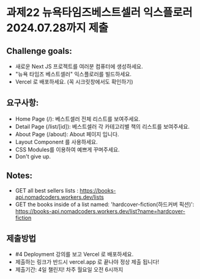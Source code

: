 # 과제22 뉴욕타임즈베스트셀러 익스플로러 2024.07.28까지 제출

## Challenge goals:

- 새로운 Next JS 프로젝트를 여러분 컴퓨터에 생성하세요.
- "뉴욕 타임즈 베스트셀러" 익스플로러를 빌드하세요.
- Vercel 로 배포하세요. (꼭 시크릿창에서도 확인하기)

## 요구사항:

- Home Page (/): 베스트셀러 전체 리스트를 보여주세요.
- Detail Page (/list/[id]): 베스트셀러 각 카테고리별 책의 리스트를 보여주세요.
- About Page (/about): About 페이지 입니다.
- Layout Component 를 사용하세요.
- CSS Modules를 이용하여 예쁘게 꾸며주세요.
- Don't give up.

## Notes:

- GET all best sellers lists : https://books-api.nomadcoders.workers.dev/lists
- GET the books inside of a list named: 'hardcover-fiction(하드커버 픽션)': https://books-api.nomadcoders.workers.dev/list?name=hardcover-fiction

## 제출방법

- #4 Deployment 강의를 보고 Vercel 로 배포하세요.
- 제출하는 링크가 반드시 vercel.app 로 끝나야 정상 제출 됩니다!
- 제출기간: 4일 챌린지! 차주 월요일 오전 6시까지

